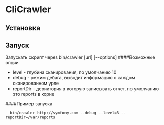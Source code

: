 CliCrawler
==========


Установка
---------

Запуск
--------
Запускать скрипт через bin/crawler [url] [--options]
####Возможные опции

  *  level - глубина сканирования, по умолчанию 10 
  *  debug - режим дебага, выводит информацию о каждом сканированном урле
  *  reportDir - дериктория в которую записывать отчет, по умолчанию это reports в корне

####Пример запуска
~~~
  bin/crawler http://symfony.com --debug --level=3 --reportDir=/var/reports
~~~
